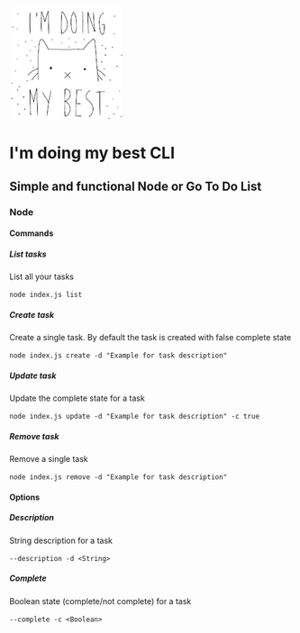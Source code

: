 ![i'm doing my best](./images/iamdoingmybest.gif)

# I'm doing my best CLI

## Simple and functional Node or Go To Do List



### Node



#### Commands

##### List tasks

List all your tasks

```node index.js list```

##### Create task

Create a single task. By default the task is created with false complete state

`node index.js create -d "Example for task description"`

##### Update task

Update the complete state for a task

`node index.js update -d "Example for task description" -c true`

##### Remove task

Remove a single task

`node index.js remove -d "Example for task description"`



#### Options

##### Description

String  description for a task

`--description -d <String>`

##### Complete

Boolean state (complete/not complete) for a task

`--complete -c <Boolean>`









